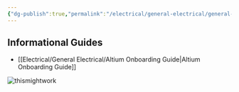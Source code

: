 ```yaml
---
{"dg-publish":true,"permalink":"/electrical/general-electrical/general-electrical-home/"}
---
```


## Informational Guides
- [[Electrical/General Electrical/Altium Onboarding Guide\|Altium Onboarding Guide]]



![thismightwork](/img/user/img/user/thismightwork.PNG)